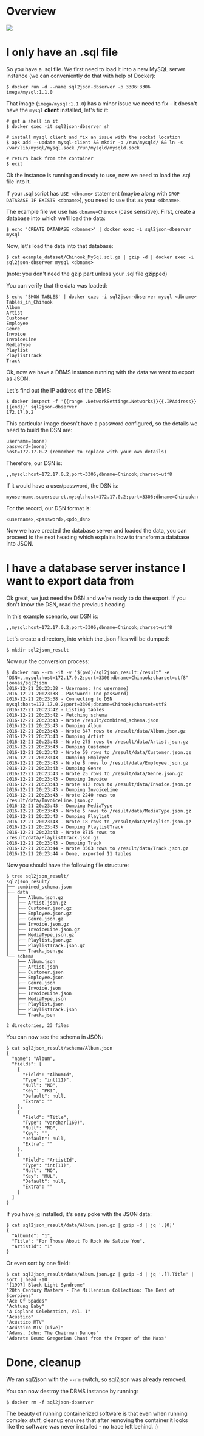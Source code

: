 
Overview
========

<img src='http://g.gravizo.com/g?
  digraph G {
  	sql2json [label="sql2json process"];
  	export_from_where [shape=doubleoctagon label="Do you have a running database instance?"];
  	run_sql2json [label="Run sql2json"];
  	i_only_have_sql_file [label="I only have an .sql file"];
  	Done [label="Done! Data exported as .json files :%29"];
  	create_mysql_instance [label="Create database instance\n%28temporary, as Docker container%29"];
  	load_data_from_sql [label="Load .sql file into it"];
	sql2json -> export_from_where;
  	export_from_where -> run_sql2json [label="yes"];
  	export_from_where -> i_only_have_sql_file [label="no"];
  	i_only_have_sql_file -> create_mysql_instance -> load_data_from_sql -> run_sql2json;
  	run_sql2json -> Done;
  }
'>


I only have an .sql file
========================

So you have a .sql file. We first need to load it into a new MySQL server instance
(we can conveniently do that with help of Docker):

```
$ docker run -d --name sql2json-dbserver -p 3306:3306 imega/mysql:1.1.0
```


That image (`imega/mysql:1.1.0`) has a minor issue we need to fix - it doesn't have the `mysql` **client** installed, let's fix it:

```
# get a shell in it
$ docker exec -it sql2json-dbserver sh

# install mysql client and fix an issue with the socket location
$ apk add --update mysql-client && mkdir -p /run/mysqld/ && ln -s /var/lib/mysql/mysql.sock /run/mysqld/mysqld.sock

# return back from the container
$ exit
```

Ok the instance is running and ready to use, now we need to load the .sql file into it.

If your .sql script has `USE <dbname>` statement (maybe along with `DROP DATABASE IF EXISTS <dbname>`), you need to use that as your `<dbname>`.

The example file we use has `dbname=Chinook` (case sensitive). First, create a database into which we'll load the data:

```
$ echo 'CREATE DATABASE <dbname>' | docker exec -i sql2json-dbserver mysql
```

Now, let's load the data into that database:

```
$ cat example_dataset/Chinook_MySql.sql.gz | gzip -d | docker exec -i sql2json-dbserver mysql <dbname>
```

(note: you don't need the gzip part unless your .sql file gzipped)

You can verify that the data was loaded:

```
$ echo 'SHOW TABLES' | docker exec -i sql2json-dbserver mysql <dbname>
Tables_in_Chinook
Album
Artist
Customer
Employee
Genre
Invoice
InvoiceLine
MediaType
Playlist
PlaylistTrack
Track
```

Ok, now we have a DBMS instance running with the data we want to export as JSON.

Let's find out the IP address of the DBMS:

```
$ docker inspect -f '{{range .NetworkSettings.Networks}}{{.IPAddress}}{{end}}' sql2json-dbserver
172.17.0.2
```

This particular image doesn't have a password configured, so the details we need to build the DSN are:

```
username=(none)
password=(none)
host=172.17.0.2 (remember to replace with your own details)
```

Therefore, our DSN is:

```
,,mysql:host=172.17.0.2;port=3306;dbname=Chinook;charset=utf8
```

If it would have a user/password, the DSN is:

```
myusername,supersecret,mysql:host=172.17.0.2;port=3306;dbname=Chinook;charset=utf8
```

For the record, our DSN format is:

```
<username>,<password>,<pdo_dsn>
```

Now we have created the database server and loaded the data, you can proceed to the
next heading which explains how to transform a database into JSON.


I have a database server instance I want to export data from
============================================================

Ok great, we just need the DSN and we're ready to do the export. If you don't know the DSN, read the previous heading.

In this example scenario, our DSN is:

```
,,mysql:host=172.17.0.2;port=3306;dbname=Chinook;charset=utf8
```

Let's create a directory, into which the .json files will be dumped:

```
$ mkdir sql2json_result
```

Now run the conversion process:

```
$ docker run --rm -it -v "$(pwd)/sql2json_result:/result" -e "DSN=,,mysql:host=172.17.0.2;port=3306;dbname=Chinook;charset=utf8" joonas/sql2json
2016-12-21 20:23:38 - Username: (no username)
2016-12-21 20:23:38 - Password: (no password)
2016-12-21 20:23:38 - Connecting to DSN mysql:host=172.17.0.2;port=3306;dbname=Chinook;charset=utf8
2016-12-21 20:23:42 - Listing tables
2016-12-21 20:23:42 - Fetching schema
2016-12-21 20:23:43 - Wrote /result/combined_schema.json
2016-12-21 20:23:43 - Dumping Album
2016-12-21 20:23:43 - Wrote 347 rows to /result/data/Album.json.gz
2016-12-21 20:23:43 - Dumping Artist
2016-12-21 20:23:43 - Wrote 275 rows to /result/data/Artist.json.gz
2016-12-21 20:23:43 - Dumping Customer
2016-12-21 20:23:43 - Wrote 59 rows to /result/data/Customer.json.gz
2016-12-21 20:23:43 - Dumping Employee
2016-12-21 20:23:43 - Wrote 8 rows to /result/data/Employee.json.gz
2016-12-21 20:23:43 - Dumping Genre
2016-12-21 20:23:43 - Wrote 25 rows to /result/data/Genre.json.gz
2016-12-21 20:23:43 - Dumping Invoice
2016-12-21 20:23:43 - Wrote 412 rows to /result/data/Invoice.json.gz
2016-12-21 20:23:43 - Dumping InvoiceLine
2016-12-21 20:23:43 - Wrote 2240 rows to /result/data/InvoiceLine.json.gz
2016-12-21 20:23:43 - Dumping MediaType
2016-12-21 20:23:43 - Wrote 5 rows to /result/data/MediaType.json.gz
2016-12-21 20:23:43 - Dumping Playlist
2016-12-21 20:23:43 - Wrote 18 rows to /result/data/Playlist.json.gz
2016-12-21 20:23:43 - Dumping PlaylistTrack
2016-12-21 20:23:43 - Wrote 8715 rows to /result/data/PlaylistTrack.json.gz
2016-12-21 20:23:43 - Dumping Track
2016-12-21 20:23:44 - Wrote 3503 rows to /result/data/Track.json.gz
2016-12-21 20:23:44 - Done, exported 11 tables
```

Now you should have the following file structure:

```
$ tree sql2json_result/
sql2json_result/
├── combined_schema.json
├── data
│   ├── Album.json.gz
│   ├── Artist.json.gz
│   ├── Customer.json.gz
│   ├── Employee.json.gz
│   ├── Genre.json.gz
│   ├── Invoice.json.gz
│   ├── InvoiceLine.json.gz
│   ├── MediaType.json.gz
│   ├── Playlist.json.gz
│   ├── PlaylistTrack.json.gz
│   └── Track.json.gz
└── schema
    ├── Album.json
    ├── Artist.json
    ├── Customer.json
    ├── Employee.json
    ├── Genre.json
    ├── Invoice.json
    ├── InvoiceLine.json
    ├── MediaType.json
    ├── Playlist.json
    ├── PlaylistTrack.json
    └── Track.json

2 directories, 23 files
```

You can now see the schema in JSON:

```
$ cat sql2json_result/schema/Album.json
{
  "name": "Album",
  "fields": [
    {
      "Field": "AlbumId",
      "Type": "int(11)",
      "Null": "NO",
      "Key": "PRI",
      "Default": null,
      "Extra": ""
    },
    {
      "Field": "Title",
      "Type": "varchar(160)",
      "Null": "NO",
      "Key": "",
      "Default": null,
      "Extra": ""
    },
    {
      "Field": "ArtistId",
      "Type": "int(11)",
      "Null": "NO",
      "Key": "MUL",
      "Default": null,
      "Extra": ""
    }
  ]
}
```

If you have [jq](https://stedolan.github.io/jq/) installed, it's easy poke with the JSON data:

```
$ cat sql2json_result/data/Album.json.gz | gzip -d | jq '.[0]'
{
  "AlbumId": "1",
  "Title": "For Those About To Rock We Salute You",
  "ArtistId": "1"
}
```

Or even sort by one field:

```
$ cat sql2json_result/data/Album.json.gz | gzip -d | jq '.[].Title' | sort | head -10
"[1997] Black Light Syndrome"
"20th Century Masters - The Millennium Collection: The Best of Scorpions"
"Ace Of Spades"
"Achtung Baby"
"A Copland Celebration, Vol. I"
"Acústico"
"Acústico MTV"
"Acústico MTV [Live]"
"Adams, John: The Chairman Dances"
"Adorate Deum: Gregorian Chant from the Proper of the Mass"
```

Done, cleanup
=============

We ran sql2json with the `--rm` switch, so sql2json was already removed.

You can now destroy the DBMS instance by running:

```
$ docker rm -f sql2json-dbserver
```

The beauty of running containerized software is that even when running complex stuff,
cleanup ensures that after removing the container it looks like the software was never installed - no trace left behind. :)
